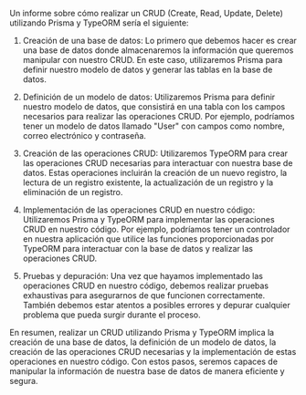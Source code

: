 Un informe sobre cómo realizar un CRUD (Create, Read, Update, Delete) utilizando Prisma y TypeORM sería el siguiente:

1. Creación de una base de datos: Lo primero que debemos hacer es crear una base de datos donde almacenaremos la información que queremos manipular con nuestro CRUD. En este caso, utilizaremos Prisma para definir nuestro modelo de datos y generar las tablas en la base de datos.

2. Definición de un modelo de datos: Utilizaremos Prisma para definir nuestro modelo de datos, que consistirá en una tabla con los campos necesarios para realizar las operaciones CRUD. Por ejemplo, podríamos tener un modelo de datos llamado "User" con campos como nombre, correo electrónico y contraseña.

3. Creación de las operaciones CRUD: Utilizaremos TypeORM para crear las operaciones CRUD necesarias para interactuar con nuestra base de datos. Estas operaciones incluirán la creación de un nuevo registro, la lectura de un registro existente, la actualización de un registro y la eliminación de un registro.

4. Implementación de las operaciones CRUD en nuestro código: Utilizaremos Prisma y TypeORM para implementar las operaciones CRUD en nuestro código. Por ejemplo, podríamos tener un controlador en nuestra aplicación que utilice las funciones proporcionadas por TypeORM para interactuar con la base de datos y realizar las operaciones CRUD.

5. Pruebas y depuración: Una vez que hayamos implementado las operaciones CRUD en nuestro código, debemos realizar pruebas exhaustivas para asegurarnos de que funcionen correctamente. También debemos estar atentos a posibles errores y depurar cualquier problema que pueda surgir durante el proceso.

En resumen, realizar un CRUD utilizando Prisma y TypeORM implica la creación de una base de datos, la definición de un modelo de datos, la creación de las operaciones CRUD necesarias y la implementación de estas operaciones en nuestro código. Con estos pasos, seremos capaces de manipular la información de nuestra base de datos de manera eficiente y segura.
